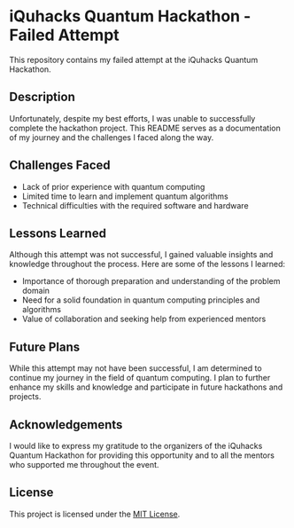 # iQuhacks Quantum Hackathon - Failed Attempt

This repository contains my failed attempt at the iQuhacks Quantum Hackathon.

## Description

Unfortunately, despite my best efforts, I was unable to successfully complete the hackathon project. This README serves as a documentation of my journey and the challenges I faced along the way.

## Challenges Faced

- Lack of prior experience with quantum computing
- Limited time to learn and implement quantum algorithms
- Technical difficulties with the required software and hardware

## Lessons Learned

Although this attempt was not successful, I gained valuable insights and knowledge throughout the process. Here are some of the lessons I learned:

- Importance of thorough preparation and understanding of the problem domain
- Need for a solid foundation in quantum computing principles and algorithms
- Value of collaboration and seeking help from experienced mentors

## Future Plans

While this attempt may not have been successful, I am determined to continue my journey in the field of quantum computing. I plan to further enhance my skills and knowledge and participate in future hackathons and projects.

## Acknowledgements

I would like to express my gratitude to the organizers of the iQuhacks Quantum Hackathon for providing this opportunity and to all the mentors who supported me throughout the event.

## License

This project is licensed under the [MIT License](LICENSE).
